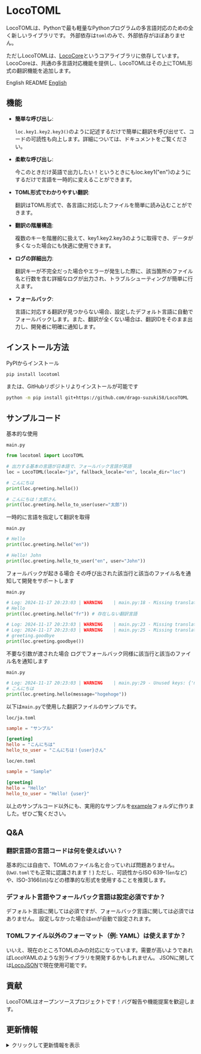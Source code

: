 # LocoTOML

LocoTOMLは、Pythonで最も軽量なPythonプログラムの多言語対応のための全く新しいライブラリです。
外部依存は`toml`のみで、外部依存がほぼありません。

ただしLocoTOMLは、[LocoCore](https://github.com/drago-suzuki58/LocoCore)というコアライブラリに依存しています。LocoCoreは、共通の多言語対応機能を提供し、LocoTOMLはその上にTOML形式の翻訳機能を追加します。

English README
[English](README.md)

## 機能

- **簡単な呼び出し**:

  `loc.key1.key2.key3()`のように記述するだけで簡単に翻訳を呼び出せて、コードの可読性も向上します。詳細については、ドキュメントをご覧ください。

- **柔軟な呼び出し**:

  今このときだけ英語で出力したい！というときにもloc.key1("en")のようにするだけで言語を一時的に変えることができます。

- **TOML形式でわかりやすい翻訳**:

  翻訳はTOML形式で、各言語に対応したファイルを簡単に読み込むことができます。

- **翻訳の階層構造**:

  複数のキーを階層的に扱えて、key1.key2.key3のように取得でき、データが多くなった場合にも快適に使用できます。

- **ログの詳細出力**:

  翻訳キーが不完全だった場合やエラーが発生した際に、該当箇所のファイル名と行数を含む詳細なログが出力され、トラブルシューティングが簡単に行えます。

- **フォールバック**:

  言語に対応する翻訳が見つからない場合、設定したデフォルト言語に自動でフォールバックします。また、翻訳が全くない場合は、翻訳IDをそのまま出力し、開発者に明確に通知します。

## インストール方法

PyPIからインストール

```sh
pip install locotoml
```

または、GitHubリポジトリよりインストールが可能です

```sh
python -m pip install git+https://github.com/drago-suzuki58/LocoTOML
```

## サンプルコード

基本的な使用

`main.py`
```python
from locotoml import LocoTOML

# 出力する基本の言語が日本語で、フォールバック言語が英語
loc = LocoTOML(locale="ja", fallback_locale="en", locale_dir="loc")

# こんにちは
print(loc.greeting.hello())

# こんにちは！太郎さん
print(loc.greeting.hello_to_user(user="太郎"))
```

一時的に言語を指定して翻訳を取得

`main.py`
```python
# Hello
print(loc.greeting.hello("en"))

# Hello! John
print(loc.greeting.hello_to_user("en", user="John"))
```

フォールバックが起きる場合
その呼び出された該当行と該当のファイル名を通知して開発をサポートします

`main.py`
```python
# Log: 2024-11-17 20:23:03 | WARNING    | main.py:18 - Missing translation: greeting.hello in: fr, return key name
# Hello
print(loc.greeting.hello("fr")) # 存在しない翻訳言語

# Log: 2024-11-17 20:23:03 | WARNING    | main.py:23 - Missing translation: greeting.goodbye in: ja, falling back to en
# Log: 2024-11-17 20:23:03 | WARNING    | main.py:25 - Missing translation: greeting.goodbye in: en, return key name
# greeting.goodbye
print(loc.greeting.goodbye())
```

不要な引数が渡された場合
ログでフォールバック同様に該当行と該当のファイル名を通知します

`main.py`
```python
# Log: 2024-11-17 20:23:03 | WARNING    | main.py:29 - Unused keys: {'message': 'hogehoge'}
# こんにちは
print(loc.greeting.hello(message="hogehoge"))
```

以下は`main.py`で使用した翻訳ファイルのサンプルです。

`loc/ja.toml`
```toml
sample = "サンプル"

[greeting]
hello = "こんにちは"
hello_to_user = "こんにちは！{user}さん"
```

`loc/en.toml`
```toml
sample = "Sample"

[greeting]
hello = "Hello"
hello_to_user = "Hello! {user}"
```

以上のサンプルコード以外にも、実用的なサンプルを[example](https://github.com/drago-suzuki58/LocoTOML/tree/main/examples)フォルダに作りました。ぜひご覧ください。

## Q&A

### 翻訳言語の言語コードは何を使えばいい？

基本的には自由で、TOMLのファイル名と合っていれば問題ありません。(`UwU.toml`でも正常に認識されます！)
ただし、可読性からISO 639-1(`en`など)や、ISO-3166(`US`)などの標準的な形式を使用することを推奨します。

### デフォルト言語やフォールバック言語は設定必須ですか？

デフォルト言語に関しては必須ですが、フォールバック言語に関しては必須ではありません。
設定しなかった場合は`en`が自動で設定されます。

### TOMLファイル以外のフォーマット（例: YAML）は使えますか？

いいえ、現在のところTOMLのみの対応になっています。需要が高いようであればLocoYAMLのような別ライブラリを開発するかもしれません。
JSONに関しては[LocoJSON](https://github.com/drago-suzuki58/LocoJSON)で現在使用可能です。

## 貢献

LocoTOMLはオープンソースプロジェクトです！バグ報告や機能提案を歓迎します。

## 更新情報

<details>
<summary>クリックして更新情報を表示</summary>

### v0.2.0

- 初回リリース

</details>
